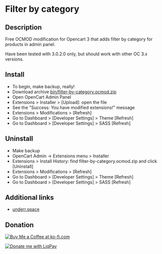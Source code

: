 # Filter by category

## Description
Free OCMOD modification for Opencart 3 that adds filter by category for products in admin panel.

Have been tested with 3.0.2.0 only, but should work with other OC 3.x versions.

## Install
* To begin, make backup, really!
* Download archive [bin/filter-by-category.ocmod.zip](https://github.com/underr-ua/ocmod3-filter-by-category/raw/master/bin/filter-by-category.ocmod.zip)
* Open OpenCart Admin Panel
* Extensions > Installer > [Upload]: open the file
* See the "Success: You have modified extensions!" message
* Extensions > Modifications > [Refresh]
* Go to Dashboard > [Developer Settings] > Theme [Refresh]
* Go to Dashboard > [Developer Settings] > SASS [Refresh]

## Uninstall
* Make backup
* OpenCart Admin -> Extensions menu > Installer
* Extensions > Install History: find filter-by-category.ocmod.zip and click [Uninstall]
* Extensions > Modifications > [Refresh]
* Go to Dashboard > [Developer Settings] > Theme [Refresh]
* Go to Dashboard > [Developer Settings] > SASS [Refresh]

## Additional links

* [underr.space](https://underr.space/notes/projects/project-007.html)

## Donation
<a href='https://ko-fi.com/X8X290YA' target='_blank'><img src='https://image.ibb.co/hmWnnc/kofi.png' border='0' alt='Buy Me a Coffee at ko-fi.com'/></a>

<a href='https://www.liqpay.ua/en/checkout/card/underr' target='_blank'><img src='https://image.ibb.co/nA3HoS/liqpay.png' border='0' alt='Donate me with LiqPay'/></a>
